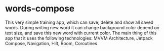 # words-compose 
This very simple training app, which can save, delete and show all saved words. 
During writing new word it can change background color depend on text size, and save this new word with current color.
The main thing of this app that it uses the following technologies: MVVM Architecture, Jetpack Compose, Navigation, Hilt, Room, Coroutines
